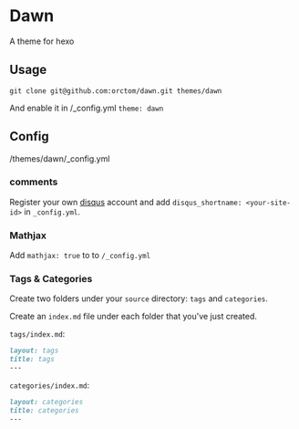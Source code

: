 # Dawn

A theme for hexo

## Usage

```
git clone git@github.com:orctom/dawn.git themes/dawn
```

And enable it in /_config.yml `theme: dawn`

## Config
/themes/dawn/_config.yml

### comments
Register your own [disqus](https://www.disqus.com) account and add `disqus_shortname: <your-site-id>` in `_config.yml`.

### Mathjax
Add `mathjax: true` to to `/_config.yml`

### Tags & Categories

Create two folders under your `source` directory: `tags` and `categories`.

Create an `index.md` file under each folder that you've just created.

`tags/index.md`:

```markdown
layout: tags
title: tags
---
```

`categories/index.md`:

```markdown
layout: categories
title: categories
---
```
